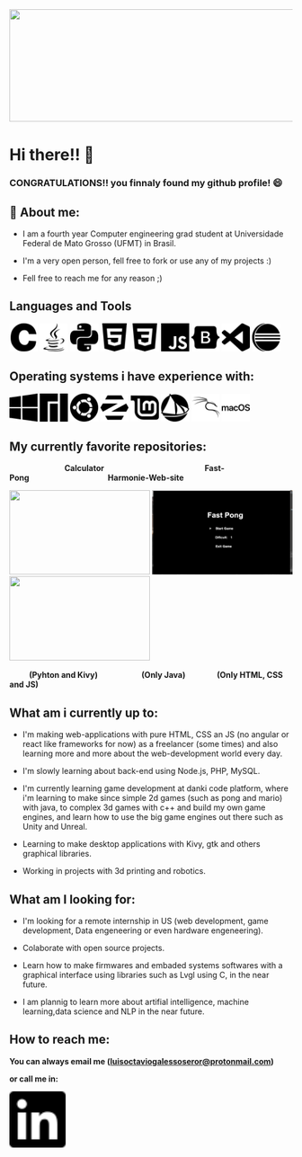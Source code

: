 <img src="githubProfile.gif" width="800" height="200">

# Hi there!! 👋

 ### CONGRATULATIONS!! you finnaly found my github profile! 😄


## :book: About me:

* I am a fourth year Computer engineering grad student at Universidade Federal de Mato Grosso (UFMT) in Brasil.

* I'm a very open person, fell free to fork or use any of my projects :)

* Fell free to reach me for any reason ;)

## Languages and Tools 
<p float="left"> 

<img src="icons/c.svg" width="50" height="50">

<img src="icons/java.svg" width="50" height="50">

<img src="icons/python.svg" width="50" height="50">

<img src="icons/html5.svg" width="50" height="50">

<img src="icons/css3.svg" width="50" height="50">

<img src="icons/javascript.svg" width="50" height="50">

<img src="icons/bootstrap.svg" width="50" height="50">

<img src="icons/visualstudiocode.svg" width="50" height="50">

<img src="icons/eclipseide.svg" width="50" height="50">

</p>


## Operating systems i have experience with: 

<p float="left">

<img src="icons/windows.svg" width="50" height="50">

<img src="icons/manjaro.svg" width="50" height="50">

<img src="icons/ubuntu.svg" width="50" height="50">

<img src="icons/zorin.svg" width="50" height="50">

<img src="icons/linuxmint.svg" width="50" height="50">

<img src="icons/solus.svg" width="50" height="50">

<img src="icons/kalilinux.svg" width="50" height="50">

<img src="icons/macos.svg" width="50" height="50">

<p>

## My currently favorite repositories:

&emsp;&emsp;&emsp;&emsp;&emsp;&emsp;&emsp;**Calculator** &emsp;&emsp;&emsp;&emsp;&emsp;&emsp;&emsp;&emsp;&emsp;&emsp;&emsp;&emsp;&ensp;**Fast-Pong**&emsp;&emsp;&emsp;&emsp;&emsp;&emsp;&emsp;&emsp;&emsp;&emsp;**Harmonie-Web-site**

<p float="left">

<img src="calculator.gif" width="250" height="150"> 

<img src="Fast-Pong.gif" width="250" height="150">

<img src="harmonie6.gif" width="250" height="150">

<p>


&emsp;&emsp;&ensp;**(Pyhton and Kivy)** &emsp;&emsp;&emsp;&emsp;&emsp;&nbsp;**(Only Java)**&emsp;&emsp;&emsp;&emsp;**(Only HTML, CSS and JS)**

## What am i currently up to:

* I'm making web-applications with pure HTML, CSS an JS (no angular or react like frameworks for now) as a freelancer (some times) and also learning more and more about the web-development world every day.

* I'm slowly learning about back-end using Node.js, PHP, MySQL.

* I'm currently learning game development at danki code platform, where i'm learning to make since simple 2d games (such as pong and mario) with java, to complex 3d games with c++ and build my own game engines, and learn how to use the big game engines out there such as Unity and Unreal.

* Learning to make desktop applications with Kivy, gtk and others graphical libraries.

* Working in projects with 3d printing and robotics.

## What am I looking for:

* I'm looking for a remote internship in US (web development, game development, Data engeneering or even hardware engeneering).

* Colaborate with open source projects.

* Learn how to make firmwares and embaded systems softwares with a graphical interface using libraries such as Lvgl using C, in the near future. 

* I am plannig to learn more about artifial intelligence, machine learning,data science and NLP in the near future.  

## How to reach me:

**You can always email me (luisoctaviogalessoseror@protonmail.com)**
<p>

**or call me in:**
<p>

[<img src="icons/linkedin.svg" width="100" height="100">](https://www.linkedin.com/in/luisoctaviogs/) 



<!--
**LuisOctavioGSeror/LuisOctavioGSeror** is a ✨ _special_ ✨ repository because its `README.md` (this file) appears on your GitHub profile.

Here are some ideas to get you started:

- 🔭 I’m currently working on ...
- 🌱 I’m currently learning ...
- 👯 I’m looking to collaborate on ...
- 🤔 I’m looking for help with ...
- 💬 Ask me about ...
- 📫 How to reach me: ...
- 😄 Pronouns: ...
- ⚡ Fun fact: ...
-->
